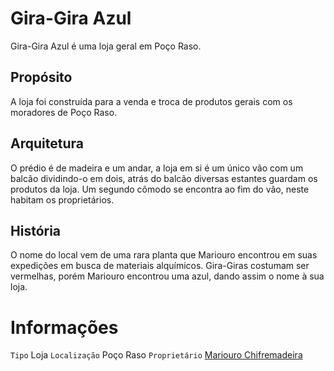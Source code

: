 <!-- TITLE: Gira-Gira Azul -->
<!-- SUBTITLE: Visão geral sobre Gira-Gira Azul -->

# Gira-Gira Azul
Gira-Gira Azul é uma loja geral em Poço Raso.

## Propósito
A loja foi construída para a venda e troca de produtos gerais com os moradores de Poço Raso.

## Arquitetura
O prédio é de madeira e um andar, a loja em si é um único vão com um balcão dividindo-o em dois, atrás do balcão diversas estantes guardam os produtos da loja. Um segundo cômodo se encontra ao fim do vão, neste habitam os proprietários.

## História
O nome do local vem de uma rara planta que Mariouro encontrou em suas expedições em busca de materiais alquímicos. Gira-Giras costumam ser vermelhas, porém Mariouro encontrou uma azul, dando assim o nome à sua loja.

# Informações
`Tipo` Loja 
`Localização` Poço Raso 
`Proprietário` [Mariouro Chifremadeira](http://localhost/individuos/mariouro-chifremadeira#mariouro-chifremadeira)
